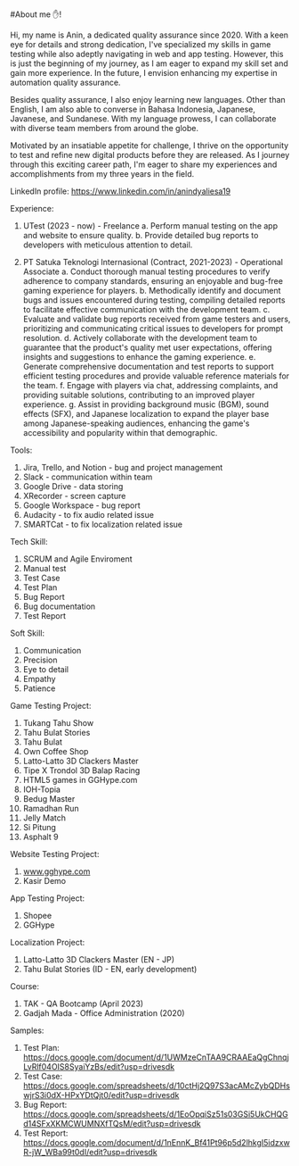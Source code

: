 #About me ✋!

Hi, my name is Anin, a dedicated quality assurance since 2020. With a keen eye for details and strong dedication, I've specialized my skills in game testing while also adeptly navigating in web and app testing. However, this is just the beginning of my journey, as I am eager to expand my skill set and gain more experience. In the future, I envision enhancing my expertise in automation quality assurance.

Besides quality assurance, I also enjoy learning new languages. Other than English, I am also able to converse in Bahasa Indonesia, Japanese, Javanese, and Sundanese. With my language prowess, I can collaborate with diverse team members from around the globe.

Motivated by an insatiable appetite for challenge, I thrive on the opportunity to test and refine new digital products before they are released. As I journey through this exciting career path, I'm eager to share my experiences and accomplishments from my three years in the field.


LinkedIn profile: https://www.linkedin.com/in/anindyaliesa19

Experience:
1. UTest (2023 - now) - Freelance
a. Perform manual testing on the app and website to ensure quality.
b. Provide detailed bug reports to developers with meticulous attention to detail.

2. PT Satuka Teknologi Internasional (Contract, 2021-2023) - Operational Associate
a. Conduct thorough manual testing procedures to verify adherence to company standards, ensuring an enjoyable and bug-free gaming experience for players.
b. Methodically identify and document bugs and issues encountered during testing, compiling detailed reports to facilitate effective communication with the development team.
c. Evaluate and validate bug reports received from game testers and users, prioritizing and communicating critical issues to developers for prompt resolution.
d. Actively collaborate with the development team to guarantee that the product's quality met user expectations, offering insights and suggestions to enhance the gaming experience.
e. Generate comprehensive documentation and test reports to support efficient testing procedures and provide valuable reference materials for the team.
f. Engage with players via chat, addressing complaints, and providing suitable solutions, contributing to an improved player experience. 
g. Assist in providing background music (BGM), sound effects (SFX), and Japanese localization to expand the player base among Japanese-speaking audiences, enhancing the game's accessibility and popularity within that demographic.

Tools:
1. Jira, Trello, and Notion - bug and project management
2. Slack - communication within team
3. Google Drive - data storing
4. XRecorder - screen capture
5. Google Workspace - bug report
6. Audacity - to fix audio related issue
7. SMARTCat - to fix localization related issue

Tech Skill:
1. SCRUM and Agile Enviroment
2. Manual test
3. Test Case
4. Test Plan
5. Bug Report
6. Bug documentation
7. Test Report

Soft Skill:
1. Communication
2. Precision
3. Eye to detail
4. Empathy
5. Patience

Game Testing Project:
1. Tukang Tahu Show
2. Tahu Bulat Stories
3. Tahu Bulat
4. Own Coffee Shop
5. Latto-Latto 3D Clackers Master
6. Tipe X Trondol 3D Balap Racing
7. HTML5 games in GGHype.com
8. IOH-Topia
9. Bedug Master
10. Ramadhan Run
11. Jelly Match
12. Si Pitung
13. Asphalt 9

Website Testing Project:
1. www.gghype.com
2. Kasir Demo

App Testing Project:
1. Shopee
2. GGHype

Localization Project:
1. Latto-Latto 3D Clackers Master (EN - JP) 
2. Tahu Bulat Stories (ID - EN, early development) 

Course:
1. TAK - QA Bootcamp (April 2023) 
2. Gadjah Mada - Office Administration (2020) 

Samples:
1. Test Plan: https://docs.google.com/document/d/1UWMzeCnTAA9CRAAEaQgChnqjLvRlf04OIS8SyaiYzBs/edit?usp=drivesdk
2. Test Case: https://docs.google.com/spreadsheets/d/10ctHj2Q97S3acAMcZybQDHswjrS3i0dX-HPxYDtQjt0/edit?usp=drivesdk
3. Bug Report: https://docs.google.com/spreadsheets/d/1EoOpqiSz51s03GSi5UkCHQGd14SFxXKMCWUMNXfTQsM/edit?usp=drivesdk
4. Test Report: https://docs.google.com/document/d/1nEnnK_Bf41Pt96p5d2lhkgI5idzxwR-jW_WBa99t0dI/edit?usp=drivesdk
